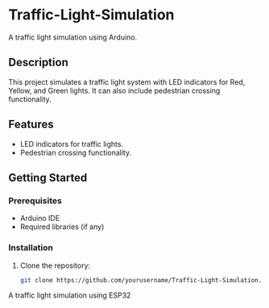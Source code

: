 # Traffic-Light-Simulation

A traffic light simulation using Arduino.

## Description

This project simulates a traffic light system with LED indicators for Red, Yellow, and Green lights. It can also include pedestrian crossing functionality.

## Features

- LED indicators for traffic lights.
- Pedestrian crossing functionality.

## Getting Started

### Prerequisites

- Arduino IDE
- Required libraries (if any)

### Installation

1. Clone the repository:
   ```bash
   git clone https://github.com/yourusername/Traffic-Light-Simulation.git
A traffic light simulation using ESP32

